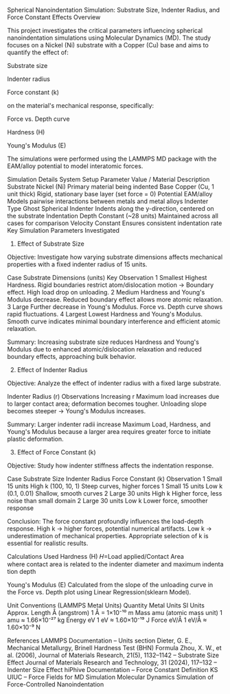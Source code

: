 Spherical Nanoindentation Simulation: Substrate Size, Indenter Radius, and Force Constant Effects
Overview

This project investigates the critical parameters influencing spherical nanoindentation simulations using Molecular Dynamics (MD). The study focuses on a Nickel (Ni) substrate with a Copper (Cu) base and aims to quantify the effect of:

Substrate size

Indenter radius

Force constant (k)

on the material's mechanical response, specifically:

Force vs. Depth curve

Hardness (H)

Young's Modulus (E)

The simulations were performed using the LAMMPS MD package with the EAM/alloy potential to model interatomic forces.

Simulation Details
System Setup
Parameter	Value / Material	Description
Substrate	Nickel (Ni)	Primary material being indented
Base	Copper (Cu, 1 unit thick)	Rigid, stationary base layer (set force = 0)
Potential	EAM/alloy	Models pairwise interactions between metals and metal alloys
Indenter Type	Ghost Spherical Indenter	Indents along the y-direction, centered on the substrate
Indentation Depth	Constant (~28 units)	Maintained across all cases for comparison
Velocity	Constant	Ensures consistent indentation rate
Key Simulation Parameters Investigated
1. Effect of Substrate Size

Objective: Investigate how varying substrate dimensions affects mechanical properties with a fixed indenter radius of 15 units.

Case	Substrate Dimensions (units)	Key Observation
1	Smallest	Highest Hardness. Rigid boundaries restrict atom/dislocation motion → Boundary effect. High load drop on unloading.
2	Medium	Hardness and Young's Modulus decrease. Reduced boundary effect allows more atomic relaxation.
3	Large	Further decrease in Young's Modulus. Force vs. Depth curve shows rapid fluctuations.
4	Largest	Lowest Hardness and Young's Modulus. Smooth curve indicates minimal boundary interference and efficient atomic relaxation.

Summary: Increasing substrate size reduces Hardness and Young's Modulus due to enhanced atomic/dislocation relaxation and reduced boundary effects, approaching bulk behavior.

2. Effect of Indenter Radius

Objective: Analyze the effect of indenter radius with a fixed large substrate.

Indenter Radius (r)	Observations
Increasing r	Maximum load increases due to larger contact area; deformation becomes tougher.
	Unloading slope becomes steeper → Young's Modulus increases.

Summary: Larger indenter radii increase Maximum Load, Hardness, and Young's Modulus because a larger area requires greater force to initiate plastic deformation.

3. Effect of Force Constant (k)

Objective: Study how indenter stiffness affects the indentation response.

Case	Substrate Size	Indenter Radius	Force Constant (k)	Observation
1	Small	15 units	High k (100, 10, 1)	Steep curves, higher forces
1	Small	15 units	Low k (0.1, 0.01)	Shallow, smooth curves
2	Large	30 units	High k	Higher force, less noise than small domain
2	Large	30 units	Low k	Lower force, smoother response

Conclusion: The force constant profoundly influences the load-depth response. High k → higher forces, potential numerical artifacts. Low k → underestimation of mechanical properties. Appropriate selection of k is essential for realistic results.

Calculations Used
Hardness (H)
𝐻=Load applied/Contact Area
where contact area is related to the indenter diameter and maximum indentation depth

Young's Modulus (E)
Calculated from the slope of the unloading curve in the Force vs. Depth plot using Linear Regression(sklearn Model).

Unit Conventions (LAMMPS Metal Units)
Quantity	Metal Units	SI Units Approx.
Length	Å (angstrom)	1 Å = 1×10⁻¹⁰ m
Mass	amu (atomic mass unit)	1 amu ≈ 1.66×10⁻²⁷ kg
Energy	eV	1 eV ≈ 1.60×10⁻¹⁹ J
Force	eV/Å	1 eV/Å ≈ 1.60×10⁻⁹ N

References
LAMMPS Documentation – Units section
Dieter, G. E., Mechanical Metallurgy, Brinell Hardness Test (BHN) Formula
Zhou, X. W., et al. (2006), Journal of Materials Research, 21(5), 1132–1142 – Substrate Size Effect
Journal of Materials Research and Technology, 31 (2024), 117–132 – Indenter Size Effect
hiPhive Documentation – Force Constant Definition
KS UIUC – Force Fields for MD Simulation
Molecular Dynamics Simulation of Force-Controlled Nanoindentation
